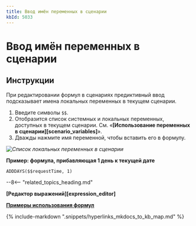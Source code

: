 ```yaml
---
title: Ввод имён переменных в сценарии
kbId: 5033
---
```


# Ввод имён переменных в сценарии

## Инструкции

При редактировании формул в сценариях предиктивный ввод подсказывает имена локальных переменных в текущем сценарии.

1. Введите символы `$$`.
2. Отобразится список системных и локальных переменных, доступных в текущем сценарии. См. «**[Использование переменных в сценарии][scenario_variables]**».
3. Дважды нажмите имя переменной, чтобы вставить его в формулу.

_![Список локальных переменных в сценарии](https://kb.comindware.ru/assets/formula_editor_local_variables.png)_

**Пример: формула, прибавляющая 1 день к текущей дате**

```
ADDDAYS($$requestTime, 1)
```

--8<-- "related_topics_heading.md"

**[Редактор выражений][expression_editor]**

**[Примеры использования формул](https://kb.comindware.ru/category\.php\?id=880)**

{% include-markdown ".snippets/hyperlinks_mkdocs_to_kb_map.md" %}
